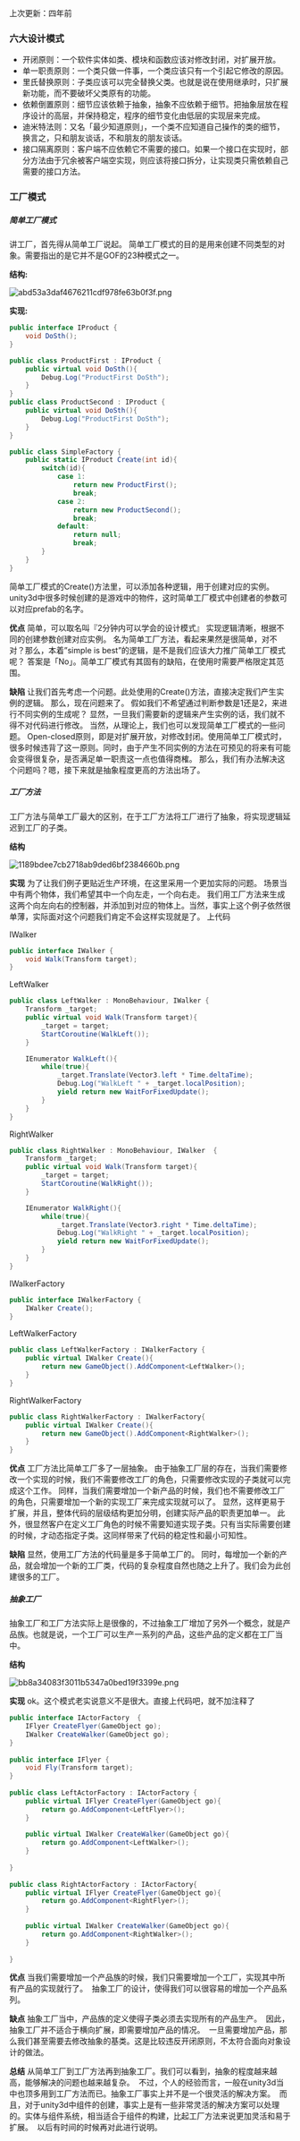 上次更新：四年前

### 六大设计模式
- 开闭原则：一个软件实体如类、模块和函数应该对修改封闭，对扩展开放。
- 单一职责原则：一个类只做一件事，一个类应该只有一个引起它修改的原因。
- 里氏替换原则：子类应该可以完全替换父类。也就是说在使用继承时，只扩展新功能，而不要破坏父类原有的功能。
- 依赖倒置原则：细节应该依赖于抽象，抽象不应依赖于细节。把抽象层放在程序设计的高层，并保持稳定，程序的细节变化由低层的实现层来完成。
- 迪米特法则：又名「最少知道原则」，一个类不应知道自己操作的类的细节，换言之，只和朋友谈话，不和朋友的朋友谈话。
- 接口隔离原则：客户端不应依赖它不需要的接口。如果一个接口在实现时，部分方法由于冗余被客户端空实现，则应该将接口拆分，让实现类只需依赖自己需要的接口方法。



### 工厂模式
##### 简单工厂模式
讲工厂，首先得从简单工厂说起。
简单工厂模式的目的是用来创建不同类型的对象。需要指出的是它并不是GOF的23种模式之一。

**结构:**

![abd53a3daf4676211cdf978fe63b0f3f.png](img/4898_1.png)

**实现:**
``` C#
public interface IProduct {
    void DoSth();
}

public class ProductFirst : IProduct {
    public virtual void DoSth(){
        Debug.Log("ProductFirst DoSth");
    }
}
public class ProductSecond : IProduct {
    public virtual void DoSth(){
        Debug.Log("ProductFirst DoSth");
    }
}

public class SimpleFactory {
    public static IProduct Create(int id){
        switch(id){
            case 1:
                return new ProductFirst();
                break;
            case 2:
                return new ProductSecond();
                break;
            default:
                return null;
                break;
        }
    }
}
```
简单工厂模式的Create()方法里，可以添加各种逻辑，用于创建对应的实例。unity3d中很多时候创建的是游戏中的物件，这时简单工厂模式中创建者的参数可以对应prefab的名字。

**优点**
简单，可以取名叫『2分钟内可以学会的设计模式』
实现逻辑清晰，根据不同的创建参数创建对应实例。
名为简单工厂方法，看起来果然是很简单，对不对？那么，本着”simple is best”的逻辑，是不是我们应该大力推广简单工厂模式呢？
答案是「No」。简单工厂模式有其固有的缺陷，在使用时需要严格限定其范围。

**缺陷**
让我们首先考虑一个问题。此处使用的Create()方法，直接决定我们产生实例的逻辑。
那么，现在问题来了。
假如我们不希望通过判断参数是1还是2，来进行不同实例的生成呢？
显然，一旦我们需要新的逻辑来产生实例的话，我们就不得不对代码进行修改。
当然，从理论上，我们也可以发现简单工厂模式的一些问题。
Open-closed原则，即是对扩展开放，对修改封闭。使用简单工厂模式时，很多时候违背了这一原则。同时，由于产生不同实例的方法在可预见的将来有可能会变得很复杂，是否满足单一职责这一点也值得商榷。
那么，我们有办法解决这个问题吗？嗯，接下来就是抽象程度更高的方法出场了。


##### 工厂方法

工厂方法与简单工厂最大的区别，在于工厂方法将工厂进行了抽象，将实现逻辑延迟到工厂的子类。

**结构**

![1189bdee7cb2718ab9ded6bf2384660b.png](img/4900_1.png)

**实现**
为了让我们例子更贴近生产环境，在这里采用一个更加实际的问题。
场景当中有两个物体，我们希望其中一个向左走，一个向右走。
我们用工厂方法来生成这两个向左向右的控制器，并添加到对应的物体上。当然，事实上这个例子依然很单薄，实际面对这个问题我们肯定不会这样实现就是了。
上代码

 IWalker
``` C#
public interface IWalker {
    void Walk(Transform target);
}
```
LeftWalker
``` C#
public class LeftWalker : MonoBehaviour, IWalker {
    Transform _target;
    public virtual void Walk(Transform target){
        _target = target;
        StartCoroutine(WalkLeft());
    }

    IEnumerator WalkLeft(){
        while(true){
            _target.Translate(Vector3.left * Time.deltaTime);
            Debug.Log("WalkLeft " + _target.localPosition);
            yield return new WaitForFixedUpdate();
        }
    }
}
```

RightWalker
``` C#
public class RightWalker : MonoBehaviour, IWalker  {
    Transform _target;
    public virtual void Walk(Transform target){
        _target = target;
        StartCoroutine(WalkRight());
    }

    IEnumerator WalkRight(){
        while(true){
            _target.Translate(Vector3.right * Time.deltaTime);
            Debug.Log("WalkRight " + _target.localPosition);
            yield return new WaitForFixedUpdate();
        }
    }
}
```

IWalkerFactory
``` C#
public interface IWalkerFactory {
    IWalker Create();
}
```

LeftWalkerFactory
``` C#
public class LeftWalkerFactory : IWalkerFactory {
    public virtual IWalker Create(){
        return new GameObject().AddComponent<LeftWalker>();
    }
}
```

RightWalkerFactory
``` C#
public class RightWalkerFactory : IWalkerFactory{
    public virtual IWalker Create(){
        return new GameObject().AddComponent<RightWalker>();
    }
}
```

**优点**
工厂方法比简单工厂多了一层抽象。
由于抽象工厂层的存在，当我们需要修改一个实现的时候，我们不需要修改工厂的角色，只需要修改实现的子类就可以完成这个工作。
同样，当我们需要增加一个新产品的时候，我们也不需要修改工厂的角色，只需要增加一个新的实现工厂来完成实现就可以了。
显然，这样更易于扩展，并且，整体代码的层级结构更加分明，创建实际产品的职责更加单一。
此外，很显然客户在定义工厂角色的时候不需要知道实现子类。只有当实际需要创建的时候，才动态指定子类。这同样带来了代码的稳定性和最小可知性。

**缺陷**
显然，使用工厂方法的代码量是多于简单工厂的。
同时，每增加一个新的产品，就会增加一个新的工厂类，代码的复杂程度自然也随之上升了。我们会为此创建很多的工厂。

##### 抽象工厂
抽象工厂和工厂方法实际上是很像的，不过抽象工厂增加了另外一个概念，就是产品族。也就是说，一个工厂可以生产一系列的产品，这些产品的定义都在工厂当中。

**结构**

![bb8a34083f3011b5347a0bed19f3399e.png](img/4902_1.png)

**实现**
ok。这个模式老实说意义不是很大。直接上代码吧，就不加注释了
``` C#
public interface IActorFactory  {
    IFlyer CreateFlyer(GameObject go);
    IWalker CreateWalker(GameObject go);
}
 
public interface IFlyer {
    void Fly(Transform target);
}
 
public class LeftActorFactory : IActorFactory {
    public virtual IFlyer CreateFlyer(GameObject go){
        return go.AddComponent<LeftFlyer>();
    }
 
    public virtual IWalker CreateWalker(GameObject go){
        return go.AddComponent<LeftWalker>();
    }
 
}
 
public class RightActorFactory : IActorFactory{
    public virtual IFlyer CreateFlyer(GameObject go){
        return go.AddComponent<RightFlyer>();
    }
 
    public virtual IWalker CreateWalker(GameObject go){
        return go.AddComponent<RightWalker>();
    }
 
}
```
**优点**
当我们需要增加一个产品族的时候，我们只需要增加一个工厂，实现其中所有产品的实现就行了。 
抽象工厂的设计，使得我们可以很容易的增加一个产品系列。

**缺点**
抽象工厂当中，产品族的定义使得子类必须去实现所有的产品生产。 
因此，抽象工厂并不适合于横向扩展，即需要增加产品的情况。 
一旦需要增加产品，那么我们甚至需要去修改抽象的基类。这是比较违反开闭原则，不太符合面向对象设计的做法。

**总结**
从简单工厂到工厂方法再到抽象工厂。我们可以看到，抽象的程度越来越高，能够解决的问题也越来越复杂。 
不过，个人的经验而言，一般在unity3d当中也顶多用到工厂方法而已。抽象工厂事实上并不是一个很灵活的解决方案。 
而且，对于unity3d中组件的创建，事实上是有一些非常灵活的解决方案可以处理的。实体与组件系统，相当适合于组件的构建，比起工厂方法来说更加灵活和易于扩展。 
以后有时间的时候再对此进行说明。


